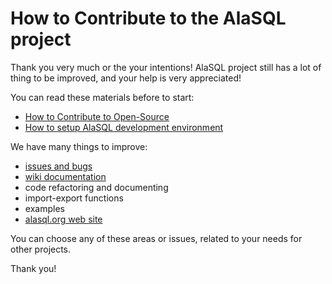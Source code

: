 # How to Contribute to the AlaSQL project

Thank you very much or the your intentions! AlaSQL project still has a lot of thing to be improved, and your help is very appreciated!

You can read these materials before to start:

* [How to Contribute to Open-Source](https://guides.github.com/activities/contributing-to-open-source/)
* [How to setup AlaSQL development environment](https://github.com/agershun/alasql/wiki#development)

We have many things to improve:
* [issues and bugs](https://github.com/agershun/alasql/issues)
* [wiki documentation](https://github.com/agershun/alasql/wiki)
* code refactoring and documenting 
* import-export functions
* examples
* [alasql.org web site](https://github.com/agershun/alasql-org)

You can choose any of these areas or issues, related to your needs for other projects.

Thank you!
